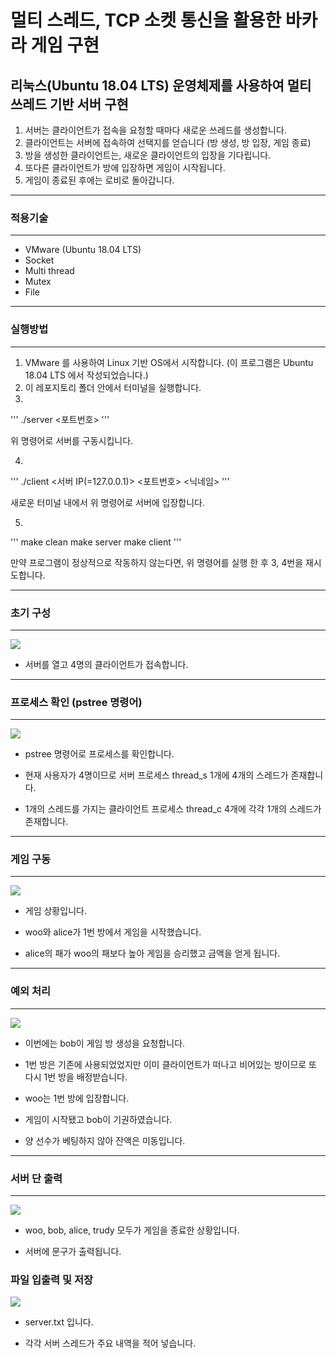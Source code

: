 # 멀티 스레드, TCP 소켓 통신을 활용한 바카라 게임 구현
리눅스(Ubuntu 18.04 LTS) 운영체제를 사용하여 멀티 쓰레드 기반 서버 구현
---
1. 서버는 클라이언트가 접속을 요청할 때마다 새로운 쓰레드를 생성합니다.
2. 클라이언트는 서버에 접속하여 선택지를 얻습니다 (방 생성, 방 입장, 게임 종료)
3. 방을 생성한 클라이언트는, 새로운 클라이언트의 입장을 기다립니다.
4. 또다른 클라이언트가 방에 입장하면 게임이 시작됩니다.
5. 게임이 종료된 후에는 로비로 돌아갑니다.



---
### 적용기술
---
- VMware (Ubuntu 18.04 LTS)
- Socket
- Multi thread
- Mutex
- File

---
### 실행방법
---
1. VMware 를 사용하여 Linux 기반 OS에서 시작합니다. (이 프로그램은 Ubuntu 18.04 LTS 에서 작성되었습니다.)
2. 이 레포지토리 폴더 안에서 터미널을 실행합니다.
3.
'''
./server <포트번호>
'''

위 명령어로 서버를 구동시킵니다.

4.
'''
./client <서버 IP(=127.0.0.1)> <포트번호> <닉네임>
'''

새로운 터미널 내에서 위 명령어로 서버에 입장합니다.

5.
'''
make clean
make server
make client
'''

만약 프로그램이 정상적으로 작동하지 않는다면, 위 명령어를 실행 한 후 3, 4번을 재시도합니다.




---
### 초기 구성
---
![](https://user-images.githubusercontent.com/53927414/170966693-b45872ad-f392-4427-84eb-f10fba6f7d58.png)

* 서버를 열고 4명의 클라이언트가 접속합니다.


---
### 프로세스 확인 (pstree 명령어)
---
![](https://user-images.githubusercontent.com/53927414/170966796-ef59223d-22a6-4b84-b672-f9178aa8e714.png)

* pstree 명령어로 프로세스를 확인합니다.

* 현재 사용자가 4명이므로 서버 프로세스 thread_s 1개에 4개의 스레드가 존재합니다.

* 1개의 스레드를 가지는 클라이언트 프로세스 thread_c 4개에 각각 1개의 스레드가 존재합니다.



---
### 게임 구동
---
![](https://user-images.githubusercontent.com/53927414/170966815-75fffc70-9c1d-46a1-bd7d-1f5d88a6d830.png)

* 게임 상황입니다.

* woo와 alice가 1번 방에서 게임을 시작했습니다.

* alice의 패가 woo의 패보다 높아 게임을 승리했고 금액을 얻게 됩니다. 



---
### 예외 처리
---
![](https://user-images.githubusercontent.com/53927414/170966902-e4bda9b6-e4d0-473d-ba08-4dda6b3bb194.png)

* 이번에는 bob이 게임 방 생성을 요청합니다.

* 1번 방은 기존에 사용되었었지만 이미 클라이언트가 떠나고 비어있는 방이므로 또 다시 1번 방을 배정받습니다.

* woo는 1번 방에 입장합니다.

* 게임이 시작됐고 bob이 기권하였습니다.

* 양 선수가 베팅하지 않아 잔액은 미동입니다.



---
### 서버 단 출력
---
![](https://user-images.githubusercontent.com/53927414/170967011-a8e351ad-9b28-4af1-854d-a06bf04e195a.png)

* woo, bob, alice, trudy 모두가 게임을 종료한 상황입니다.

* 서버에 문구가 출력됩니다.




### 파일 입출력 및 저장
![](https://user-images.githubusercontent.com/53927414/170967091-2122f36e-d60a-4b8e-add1-045edc02ad54.png)

* server.txt 입니다.

* 각각 서버 스레드가 주요 내역을 적어 넣습니다.
